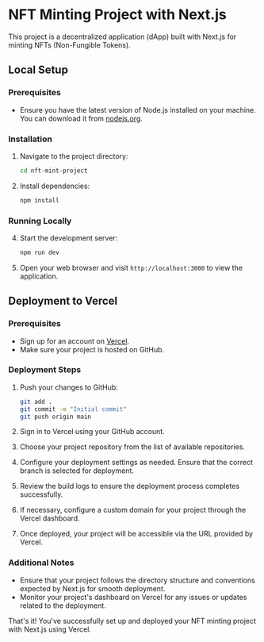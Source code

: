 # NFT Minting Project with Next.js

This project is a decentralized application (dApp) built with Next.js for minting NFTs (Non-Fungible Tokens).

## Local Setup

### Prerequisites

- Ensure you have the latest version of Node.js installed on your machine. You can download it from [nodejs.org](https://nodejs.org).

### Installation

1. Navigate to the project directory:

    ```bash
    cd nft-mint-project
    ```
2. Install dependencies:

    ```bash
    npm install
    ```

### Running Locally

4. Start the development server:

    ```bash
    npm run dev
    ```

5. Open your web browser and visit `http://localhost:3000` to view the application.

## Deployment to Vercel

### Prerequisites

- Sign up for an account on [Vercel](https://vercel.com/).
- Make sure your project is hosted on GitHub.

### Deployment Steps

1. Push your changes to GitHub:

    ```bash
    git add .
    git commit -m "Initial commit"
    git push origin main
    ```

2. Sign in to Vercel using your GitHub account.

3. Choose your project repository from the list of available repositories.

4. Configure your deployment settings as needed. Ensure that the correct branch is selected for deployment.

5. Review the build logs to ensure the deployment process completes successfully.

6. If necessary, configure a custom domain for your project through the Vercel dashboard.

7. Once deployed, your project will be accessible via the URL provided by Vercel.

### Additional Notes

- Ensure that your project follows the directory structure and conventions expected by Next.js for smooth deployment.
- Monitor your project's dashboard on Vercel for any issues or updates related to the deployment.

That's it! You've successfully set up and deployed your NFT minting project with Next.js using Vercel.
